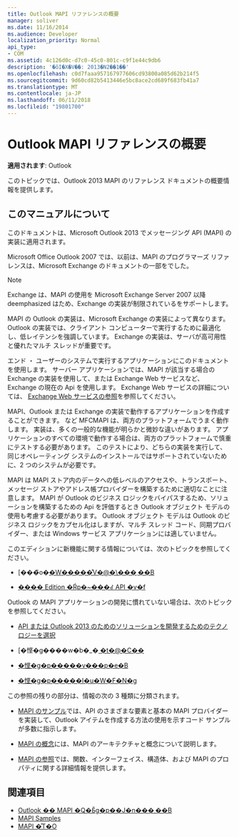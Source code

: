 ```yaml
---
title: Outlook MAPI リファレンスの概要
manager: soliver
ms.date: 11/16/2014
ms.audience: Developer
localization_priority: Normal
api_type:
- COM
ms.assetid: 4c126d0c-d7c0-45c0-801c-c9f1e44c9db6
description: '�ŏI�X�V��: 2013�N2��1��'
ms.openlocfilehash: c0d7faaa957167977606cd93800a085d62b214f5
ms.sourcegitcommit: 9d60cd82b5413446e5bc8ace2cd689f683fb41a7
ms.translationtype: MT
ms.contentlocale: ja-JP
ms.lasthandoff: 06/11/2018
ms.locfileid: "19801700"
---
```

# <a name="outlook-mapi-reference-overview"></a>Outlook MAPI リファレンスの概要

**適用されます**: Outlook 
  
このトピックでは、Outlook 2013 MAPI のリファレンス ドキュメントの概要情報を提供します。
  
## <a name="about-this-documentation"></a>このマニュアルについて

このドキュメントは、Microsoft Outlook 2013 でメッセージング API (MAPI) の実装に適用されます。 
  
Microsoft Office Outlook 2007 では、以前は、MAPI のプログラマーズ リファレンスは、Microsoft Exchange のドキュメントの一部をでした。
  
> [!NOTE]
> Exchange は、MAPI の使用を Microsoft Exchange Server 2007 以降 deemphasized はため、Exchange の実装が制限されているをサポートします。 
  
MAPI の Outlook の実装は、Microsoft Exchange の実装によって異なります。 Outlook の実装では、クライアント コンピューターで実行するために最適化し、低レイテンシを強調しています。 Exchange の実装は、サーバが高可用性と優れたマルチ スレッドが重要です。
  
エンド ・ ユーザーのシステムで実行するアプリケーションにこのドキュメントを使用します。 サーバー アプリケーションでは、MAPI が該当する場合の Exchange の実装を使用して、または Exchange Web サービスなど、Exchange の現在の Api を使用します。 Exchange Web サービスの詳細については、 [Exchange Web サービスの参照](http://msdn.microsoft.com/en-us/library/bb204119.aspx)を参照してください。
  
MAPI、Outlook または Exchange の実装で動作するアプリケーションを作成することができます。 など MFCMAPI は、両方のプラットフォームでうまく動作します。 実装は、多くの一般的な機能が明らかと微妙な違いがあります。 アプリケーションのすべての環境で動作する場合は、両方のプラットフォームで慎重にテストする必要があります。 このテストにより、どちらの実装を実行して、同じオペレーティング システムのインストールではサポートされていないために、2 つのシステムが必要です。
  
MAPI は MAPI ストア内のデータへの低レベルのアクセスや、トランスポート、メッセージ ストアやアドレス帳プロバイダーを構築するために適切なことに注意します。 MAPI が Outlook のビジネス ロジックをバイパスするため、ソリューションを構築するための Api を評価するとき Outlook オブジェクト モデルの使用も考慮する必要があります。 Outlook オブジェクト モデルは Outlook のビジネス ロジックをカプセル化はしますが、マルチ スレッド コード、同期プロバイダー、または Windows サービス アプリケーションには適していません。
  
このエディションに新機能に関する情報については、次のトピックを参照してください。
  
- [���̃o�[�W�����̐V�@�\���܂��B](what-s-new-in-this-edition.md)
    
- [���� Edition �Ŕp�~���ꂽ API �v�f](api-elements-deprecated-in-this-edition.md)
    
Outlook の MAPI アプリケーションの開発に慣れていない場合は、次のトピックを参照してください。
  
- [API または Outlook 2013 のためのソリューションを開発するためのテクノロジーを選択](http://msdn.microsoft.com/en-us/library/jj900714.aspx)
    
- [�悭�g����w�b�_�[ �t�@�C��](commonly-used-header-files.md)
    
- [�悭�g�p�����v���p�e�B](commonly-used-properties.md)
    
- [�悭�g�p�����I�u�W�F�N�g](commonly-used-objects.md)
    
この参照の残りの部分は、情報の次の 3 種類に分類されます。
  
- [MAPI のサンプル](mapi-samples.md)では、API のさまざまな要素と基本の MAPI プロバイダーを実装して、Outlook アイテムを作成する方法の使用を示すコード サンプルが多数に指示します。 
    
- [MAPI の概念](mapi-concepts.md)には、MAPI のアーキテクチャと概念について説明します。 
    
- [MAPI の参照](mapi-reference.md)では、関数、インターフェイス、構造体、および MAPI のプロパティに関する詳細情報を提供します。 
    
## <a name="see-also"></a>関連項目

- [Outlook �� MAPI �Q�Ƃ̎g�p��J�n���܂��B](getting-started-with-the-outlook-mapi-reference.md)
- [MAPI Samples](mapi-samples.md)
- [MAPI �̊T�O](mapi-concepts.md)

